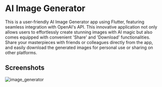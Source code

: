 # AI Image Generator
This is a user-friendly AI Image Generator app using Flutter, featuring seamless integration with OpenAI's API. This innovative application not only allows users to effortlessly create stunning images with AI magic but also comes equipped with convenient 'Share' and 'Download' functionalities. Share your masterpieces with friends or colleagues directly from the app, and easily download the generated images for personal use or sharing on other platforms.


## Screenshots


![image_generator](https://github.com/NikitaDhomne/AI-Image-Generator/assets/102669357/d77a7e3d-4573-4a26-9c04-cd630bcfe7fa)
